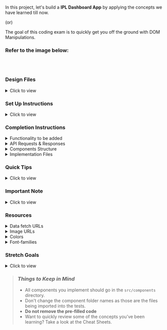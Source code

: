 <!-- TODO: update the app name and sentence based on whether it is assignment or practice or exam-->

In this project, let's build a **IPL Dashboard App** by applying the concepts we have learned till now.

(or)

The goal of this coding exam is to quickly get you off the ground with DOM Manipulations.

### Refer to the image below:

<!-- TODO: need to update output gif and alt text -->
<br/>
<div style="text-align: center;">
    <img src="" alt="" style="max-width:70%;box-shadow:0 2.8px 2.2px rgba(0, 0, 0, 0.12)">
</div>
<br/>

<!-- TODO: update the design files -->




### Design Files

<details>
<summary>Click to view</summary>

- [Extra Small (Size < 576px) and Small (Size >= 576px)]()
- [Medium (Size >= 768px), Large (Size >= 992px) and Extra Large (Size >= 1200px)]()

</details>

### Set Up Instructions

<details>
<summary>Click to view</summary>

- Download dependencies by running `npm install`
- Start up the app using `npm start`
</details>

### Completion Instructions

<details>
<summary>Functionality to be added</summary>
<br/>

The app must have the following functionalities

<!-- TODO: update the functionality that has to be achieved -->

</details>

<details>

<summary>API Requests & Responses</summary>
<!-- TODO: update the format of the data either that is received as response or that is being sent as props -->

</details>

<details>
<summary>Components Structure</summary>

<!-- TODO: update the component structure image if needed else remove the section -->

<br/>
<div style="text-align: center;">
    <img src="" alt="" style="max-width:100%;box-shadow:0 2.8px 2.2px rgba(0, 0, 0, 0.12)">
</div>
<br/>

</details>

<details>
<summary>Implementation Files</summary>
<br/>
<!-- TODO: update the file names where the code should be added -->

Use these files to complete the implementation:

- `src/App.js`
- `src/components/Home/index.js`
- `src/components/Home/index.css`
</details>

### Quick Tips

<details close>
<summary>Click to view</summary>
<br>

<!-- TODO: if there are any quick tips add them here else remove this section -->

</details>

### Important Note

<details>
<summary>Click to view</summary>

<br/>

**The following instructions are required for the tests to pass**

<!-- TODO: if there are any important points add them here else remove this section -->

</details>

### Resources

<details>
<summary>Data fetch URLs</summary>

<!-- TODO: if there are any URL's to fetch data them here else remove this section -->

</details>

<details>
<summary>Image URLs</summary>

<!-- TODO: update the asset image URL's here -->

</details>

<details>
<summary>Colors</summary>

<br/>

<!-- TODO: update the colors used -->
<div style="background-color: #fff1eb; width: 150px; padding: 10px; color: black">Hex: #fff1eb</div>

</details>

<details>
<summary>Font-families</summary>

<!-- TODO: update the font families used -->

- Bree Serif

</details>

### Stretch Goals

<details>
<summary>Click to view</summary>
<!-- TODO: add stretch goals if any else remove this section -->
</details>

> ### _Things to Keep in Mind_
>
> - All components you implement should go in the `src/components` directory.
> - Don't change the component folder names as those are the files being imported into the tests.
> - **Do not remove the pre-filled code**
> - Want to quickly review some of the concepts you’ve been learning? Take a look at the Cheat Sheets.
